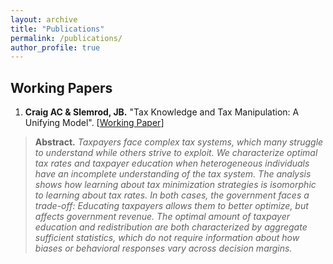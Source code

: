 ```yaml
---
layout: archive
title: "Publications"
permalink: /publications/
author_profile: true
---
```


## Working Papers

1. **Craig AC & Slemrod, JB.** "Tax Knowledge and Tax Manipulation: A Unifying Model". [[Working Paper](http://sites.lsa.umich.edu/ashcraig/wp-content/uploads/sites/716/2022/01/knowledge.pdf)]
> **Abstract.** *Taxpayers face complex tax systems, which many struggle to understand while others strive to exploit. We characterize optimal tax rates and taxpayer education when heterogeneous individuals have an incomplete understanding of the tax system. The analysis shows how learning about tax minimization strategies is isomorphic to learning about tax rates. In both cases, the government faces a trade-off: Educating taxpayers allows them to better optimize, but affects government revenue. The optimal amount of taxpayer education and redistribution are both characterized by aggregate sufficient statistics, which do not require information about how biases or behavioral responses vary across decision margins.*

